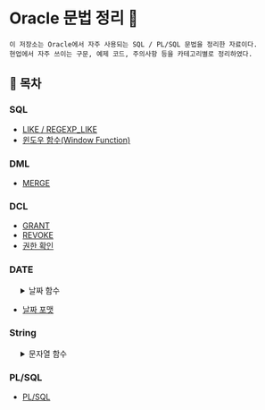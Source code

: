 <style>
  /* summary 글자 들여쓰기 */
  summary {
    padding-left: 20px;
  }

  /* details 안 목록 점과 글자 들여쓰기 */
  details ul {
    padding-left: 60px; /* 점과 글자 모두 들여쓰기 */
  }

  /* 각 링크는 블록으로 표시해서 줄바꿈 적용 */
  details ul li a {
    display: inline;
  }
</style>


# Oracle 문법 정리 📘
```
이 저장소는 Oracle에서 자주 사용되는 SQL / PL/SQL 문법을 정리한 자료이다.
현업에서 자주 쓰이는 구문, 예제 코드, 주의사항 등을 카테고리별로 정리하였다.
```


## 📑 목차

### SQL
- [LIKE / REGEXP_LIKE](./LIKE%20&%20REGEXP_LIKE.md)
- [윈도우 함수(Window Function)](./Window%20Function.md)

### DML
- [MERGE](./DML/MERGE.md)

### DCL
- [GRANT](/DCL/GRANT.md)
- [REVOKE](/DCL/REVOKE.md)
- [권한 확인](/DCL/권한%20확인.md)

### DATE
<details>
  <summary>날짜 함수</summary>
  <ul>
    <li><a href="/DATE/Function.md#1-sysdate">SYSDATE</a></li>
    <li><a href="/DATE/Function.md#2-add_monthsdate-n">ADD_MONTHS</a></li>
    <li><a href="/DATE/Function.md#3-months_betweendate1-date2">MONTHS_BETWEEN</a></li>
    <li><a href="/DATE/Function.md#4-next_daydate-요일">NEXT_DAY</a></li>
    <li><a href="/DATE/Function.md#5-last_daydate">LAST_DAY</a></li>
    <li><a href="/DATE/Function.md#6-rounddate-format--truncdate-format">ROUND / TRUNC</a></li>
    <li><a href="/DATE/Function.md#7-extractfield-from-date">EXTRACT</a></li>
    <li><a href="/DATE/Function.md#8-to_char--to_date">TO_CHAR / TO_DATE</a></li>
  </ul>
</details>

- [날짜 포맷](/DATE/Format.md)

### String
<details>
    <summary>문자열 함수</summary>
    <ul>
        <li><a href="./String.md#1-upper-lower-initcap">UPPER / LOWER / INITCAP</a></li>
        <li><a href="./String.md#2-concat-">CONCAT / ||</a></li>
        <li><a href="./String.md#3-substr">SUBSTR</a></li>
        <li><a href="./String.md#4-instr">INSTR</a></li>
        <li><a href="./String.md#5-lpad-rpad">LPAD / RPAD</a></li>
        <li><a href="./String.md#6-ltrim-rtrim-trim">LTRIM / RTRIM / TRIM</a></li>
        <li><a href="./String.md#7-replace">REPLACE</a></li>
        <li><a href="./String.md#8-translate">TRANSLATE</a></li>
        <li><a href="./String.md#9-length">LENGTH</a></li>
        <li><a href="./String.md#10-regexp_substr-regexp_replace-regexp_like">REGEXP_SUBSTR / REGEXP_REPLACE / REGEXP_LIKE</a></li>
    </ul>
</details>


### PL/SQL
- [PL/SQL](./PLSQL/PLSQL.md)

